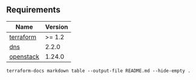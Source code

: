 <!-- BEGIN_TF_DOCS -->
## Requirements

| Name | Version |
|------|---------|
| <a name="requirement_terraform"></a> [terraform](#requirement\_terraform) | >= 1.2 |
| <a name="requirement_dns"></a> [dns](#requirement\_dns) | 2.2.0 |
| <a name="requirement_openstack"></a> [openstack](#requirement\_openstack) | 1.24.0 |
<!-- END_TF_DOCS -->

`terraform-docs markdown table --output-file README.md --hide-empty .`
